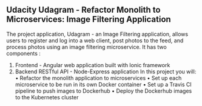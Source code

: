 ## Udacity Udagram - Refactor Monolith to Microservices: Image Filtering Application

The project application, Udagram - an Image Filtering application, allows users to register and log into a web client, post photos to the feed, and process photos using an image filtering microservice. It has two components :
1.	Frontend - Angular web application built with Ionic framework
2.	Backend RESTful API - Node-Express application
In this project you will:
•	Refactor the monolith application to microservices
•	Set up each microservice to be run in its own Docker container
•	Set up a Travis CI pipeline to push images to Dockerhub
•	Deploy the Dockerhub images to the Kubernetes cluster
